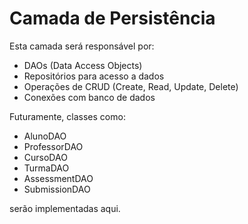
# Camada de Persistência

Esta camada será responsável por:
- DAOs (Data Access Objects)
- Repositórios para acesso a dados
- Operações de CRUD (Create, Read, Update, Delete)
- Conexões com banco de dados

Futuramente, classes como:
- AlunoDAO
- ProfessorDAO
- CursoDAO
- TurmaDAO
- AssessmentDAO
- SubmissionDAO

serão implementadas aqui.
